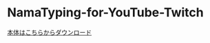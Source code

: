 # NamaTyping-for-YouTube-Twitch

<a href="https://www.dropbox.com/scl/fi/jz6xq9r3le5ad77n2y0fo/NamaTyping-for-YouTube-Twitch.zip?rlkey=wuvky4to9vmbqh8o16tmvylj2&dl=0)https://www.dropbox.com/scl/fi/jz6xq9r3le5ad77n2y0fo/NamaTyping-for-YouTube-Twitch.zip?rlkey=wuvky4to9vmbqh8o16tmvylj2&dl=0">本体はこちらからダウンロード</a>
